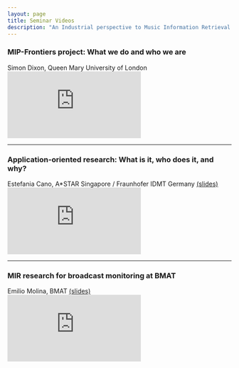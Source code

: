 ```yaml
---
layout: page
title: Seminar Videos
description: "An Industrial perspective to Music Information Retrieval <br> Summer School, UPF, May 20 2019"
---
```


### MIP-Frontiers project: What we do and who we are
<p style="margin: 0;">Simon Dixon, Queen Mary University of London</p>

<div class="embed-responsive embed-responsive-16by9">
<iframe class=".embed-responsive-item" src="https://www.youtube.com/embed/PX-QQXcs5bI" frameborder="0" allow="accelerometer; autoplay; encrypted-media; gyroscope; picture-in-picture" allowfullscreen></iframe>
</div>

-------------------

### Application-oriented research: What is it, who does it, and why?
<p style="margin: 0;">Estefania Cano, A*STAR Singapore / Fraunhofer IDMT Germany <a href="{{ site.lfs_prefix }}/summer-school/estefania-application.pdf">(slides)</a></p>

<div class="embed-responsive embed-responsive-16by9">
<iframe class=".embed-responsive-item" src="https://www.youtube.com/embed/DFxSbxgdzbM" frameborder="0" allow="accelerometer; autoplay; encrypted-media; gyroscope; picture-in-picture" allowfullscreen></iframe>
</div>

-------------------

### MIR research for broadcast monitoring at BMAT
<p style="margin: 0;">Emilio Molina, BMAT <a href="{{ site.lfs_prefix }}/summer-school/emilio-monitoring.pdf">(slides)</a></p>

<div class="embed-responsive embed-responsive-16by9">
<iframe class=".embed-responsive-item" src="https://www.youtube.com/embed/9ow0S9yhMS8" frameborder="0" allow="accelerometer; autoplay; encrypted-media; gyroscope; picture-in-picture" allowfullscreen></iframe>
</div>
